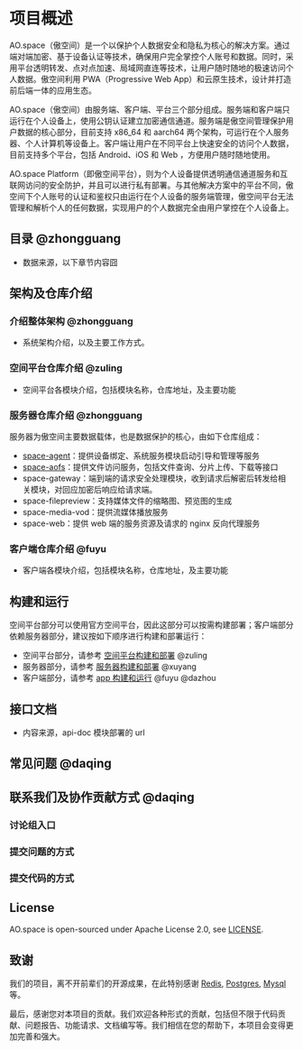 # 项目概述

AO.space（傲空间）是一个以保护个人数据安全和隐私为核心的解决方案。通过端对端加密、基于设备认证等技术，确保用户完全掌控个人账号和数据。同时，采用平台透明转发、点对点加速、局域网直连等技术，让用户随时随地的极速访问个人数据。傲空间利用 PWA（Progressive Web App）和云原生技术，设计并打造前后端一体的应用生态。

AO.space（傲空间）由服务端、客户端、平台三个部分组成。服务端和客户端只运行在个人设备上，使用公钥认证建立加密通信通道。服务端是傲空间管理保护用户数据的核心部分，目前支持 x86_64 和 aarch64 两个架构，可运行在个人服务器、个人计算机等设备上。客户端让用户在不同平台上快速安全的访问个人数据，目前支持多个平台，包括 Android、iOS 和 Web ，方便用户随时随地使用。

AO.space Platform（即傲空间平台），则为个人设备提供透明通信通道服务和互联网访问的安全防护，并且可以进行私有部署。与其他解决方案中的平台不同，傲空间下个人账号的认证和鉴权只由运行在个人设备的服务端管理，傲空间平台无法管理和解析个人的任何数据，实现用户的个人数据完全由用户掌控在个人设备上。

## 目录 @zhongguang

- 数据来源，以下章节内容囧

## 架构及仓库介绍

### 介绍整体架构 @zhongguang

- 系统架构介绍，以及主要工作方式。

### 空间平台仓库介绍  @zuling

- 空间平台各模块介绍，包括模块名称，仓库地址，及主要功能

### 服务器仓库介绍 @zhongguang

服务器为傲空间主要数据载体，也是数据保护的核心，由如下仓库组成：
  
- [space-agent](https://github.com/ao-space/space-agent)：提供设备绑定、系统服务模块启动引导和管理等服务
- [space-aofs](https://github.com/ao-space/space-aofs)：提供文件访问服务，包括文件查询、分片上传、下载等接口
- space-gateway：端到端的请求安全处理模块，收到请求后解密后转发给相关模块，对回应加密后响应给请求端。
- space-filepreview：支持媒体文件的缩略图、预览图的生成
- space-media-vod：提供流媒体播放服务
- space-web：提供 web 端的服务资源及请求的 nginx 反向代理服务

### 客户端仓库介绍 @fuyu

- 客户端各模块介绍，包括模块名称，仓库地址，及主要功能

## 构建和运行

空间平台部分可以使用官方空间平台，因此这部分可以按需构建部署；客户端部分依赖服务器部分，建议按如下顺序进行构建和部署运行：

- 空间平台部分，请参考 [空间平台构建和部署](./platform/README.md)  @zuling
- 服务器部分，请参考 [服务器构建和部署](./server/README.md) @xuyang
- 客户端部分，请参考 [app 构建和运行](./client/README.md) @fuyu @dazhou

## 接口文档

- 内容来源，api-doc 模块部署的 url

## 常见问题  @daqing

## 联系我们及协作贡献方式  @daqing

### 讨论组入口

### 提交问题的方式

### 提交代码的方式

## License

AO.space is open-sourced under Apache License 2.0, see [LICENSE](xxx).

## 致谢

我们的项目，离不开前辈们的开源成果，在此特别感谢 [Redis](xx), [Postgres](xxx), [Mysql](xxx) 等。

最后，感谢您对本项目的贡献。我们欢迎各种形式的贡献，包括但不限于代码贡献、问题报告、功能请求、文档编写等。我们相信在您的帮助下，本项目会变得更加完善和强大。
